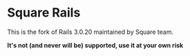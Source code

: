 # Square Rails

This is the fork of Rails 3.0.20 maintained by Square team.

**It's not (and never will be) supported, use it at your own risk**
